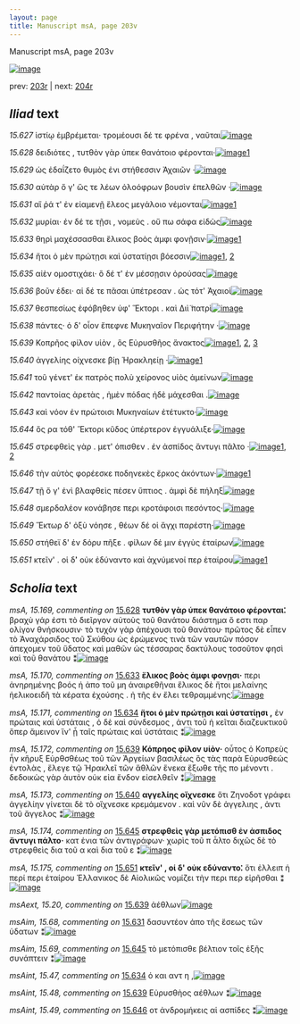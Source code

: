 ```yaml
---
layout: page
title: Manuscript msA, page 203v
---
```


Manuscript msA, page 203v

[![image](http://www.homermultitext.org/iipsrv?OBJ=IIP,1.0&FIF=/project/homer/pyramidal/deepzoom/hmt/vaimg/2017a/VA203VN_0705.tif&WID=100&CVT=JPEG)](http://www.homermultitext.org/ict2/?urn=urn:cite2:hmt:vaimg.2017a:VA203VN_0705)

prev:  [203r](../203r) | next:  [204r](../204r)

## *Iliad* text

*15.627* <a id="15.627"/> ἱστίῳ ἐμβρέμεται· τρομέουσι δέ τε φρένα , ναῦται[![image](http://www.homermultitext.org/iipsrv?OBJ=IIP,1.0&FIF=/project/homer/pyramidal/deepzoom/hmt/vaimg/2017a/VA203VN_0705.tif&RGN=0.493,0.2156,0.425,0.0293&WID=1000&CVT=JPEG)](http://www.homermultitext.org/ict2/?urn=urn:cite2:hmt:vaimg.2017a:VA203VN_0705@0.493,0.2156,0.425,0.0293)

*15.628* <a id="15.628"/> δειδιότες , τυτθὸν γὰρ ὑπεκ θανάτοιο φέρονται·[![image](http://www.homermultitext.org/iipsrv?OBJ=IIP,1.0&FIF=/project/homer/pyramidal/deepzoom/hmt/vaimg/2017a/VA203VN_0705.tif&RGN=0.49,0.2344,0.414,0.0293&WID=1000&CVT=JPEG)](http://www.homermultitext.org/ict2/?urn=urn:cite2:hmt:vaimg.2017a:VA203VN_0705@0.49,0.2344,0.414,0.0293)[1](#msA_15.169)

*15.629* <a id="15.629"/> ὡς ἐδαΐζετο θυμὸς ἐνι στήθεσσιν Ἀχαιῶν ·[![image](http://www.homermultitext.org/iipsrv?OBJ=IIP,1.0&FIF=/project/homer/pyramidal/deepzoom/hmt/vaimg/2017a/VA203VN_0705.tif&RGN=0.498,0.2524,0.39,0.0293&WID=1000&CVT=JPEG)](http://www.homermultitext.org/ict2/?urn=urn:cite2:hmt:vaimg.2017a:VA203VN_0705@0.498,0.2524,0.39,0.0293)

*15.630* <a id="15.630"/> αὐτὰρ ὅ γ' ὥς τε λέων ὀλοόφρων βουσὶν ἐπελθῶν ·[![image](http://www.homermultitext.org/iipsrv?OBJ=IIP,1.0&FIF=/project/homer/pyramidal/deepzoom/hmt/vaimg/2017a/VA203VN_0705.tif&RGN=0.498,0.272,0.412,0.0293&WID=1000&CVT=JPEG)](http://www.homermultitext.org/ict2/?urn=urn:cite2:hmt:vaimg.2017a:VA203VN_0705@0.498,0.272,0.412,0.0293)

*15.631* <a id="15.631"/> αἵ ῥά τ' ἐν εἱαμενῇ ἕλεος μεγάλοιο νέμονται[![image](http://www.homermultitext.org/iipsrv?OBJ=IIP,1.0&FIF=/project/homer/pyramidal/deepzoom/hmt/vaimg/2017a/VA203VN_0705.tif&RGN=0.494,0.2908,0.412,0.0293&WID=1000&CVT=JPEG)](http://www.homermultitext.org/ict2/?urn=urn:cite2:hmt:vaimg.2017a:VA203VN_0705@0.494,0.2908,0.412,0.0293)[1](#msAim_15.68)

*15.632* <a id="15.632"/> μυρίαι· ἐν δέ τε τῇσι , νομεὺς . οὔ πω σάφα εἰδὼς[![image](http://www.homermultitext.org/iipsrv?OBJ=IIP,1.0&FIF=/project/homer/pyramidal/deepzoom/hmt/vaimg/2017a/VA203VN_0705.tif&RGN=0.5,0.308,0.42,0.0331&WID=1000&CVT=JPEG)](http://www.homermultitext.org/ict2/?urn=urn:cite2:hmt:vaimg.2017a:VA203VN_0705@0.5,0.308,0.42,0.0331)

*15.633* <a id="15.633"/> θηρὶ μαχέσσασθαι ἕλικος βοὸς ἀμφι φονῇσιν·[![image](http://www.homermultitext.org/iipsrv?OBJ=IIP,1.0&FIF=/project/homer/pyramidal/deepzoom/hmt/vaimg/2017a/VA203VN_0705.tif&RGN=0.498,0.3261,0.405,0.0353&WID=1000&CVT=JPEG)](http://www.homermultitext.org/ict2/?urn=urn:cite2:hmt:vaimg.2017a:VA203VN_0705@0.498,0.3261,0.405,0.0353)[1](#msA_15.170)

*15.634* <a id="15.634"/> ἤτοι ὁ μὲν πρώτῃσι καὶ ὑστατίῃσι βόεσσιν[![image](http://www.homermultitext.org/iipsrv?OBJ=IIP,1.0&FIF=/project/homer/pyramidal/deepzoom/hmt/vaimg/2017a/VA203VN_0705.tif&RGN=0.498,0.3464,0.397,0.0353&WID=1000&CVT=JPEG)](http://www.homermultitext.org/ict2/?urn=urn:cite2:hmt:vaimg.2017a:VA203VN_0705@0.498,0.3464,0.397,0.0353)[1](#msA_15.171), [2](#msAint_15.47)

*15.635* <a id="15.635"/> αἰὲν ομοστιχάει· ὃ δέ τ' ἐν μέσσῃσιν ὀρούσας[![image](http://www.homermultitext.org/iipsrv?OBJ=IIP,1.0&FIF=/project/homer/pyramidal/deepzoom/hmt/vaimg/2017a/VA203VN_0705.tif&RGN=0.495,0.3651,0.406,0.0331&WID=1000&CVT=JPEG)](http://www.homermultitext.org/ict2/?urn=urn:cite2:hmt:vaimg.2017a:VA203VN_0705@0.495,0.3651,0.406,0.0331)

*15.636* <a id="15.636"/> βοῦν έδει· αἱ δέ τε πᾶσαι ὑπέτρεσαν . ὡς τότ' Ἀχαιοὶ[![image](http://www.homermultitext.org/iipsrv?OBJ=IIP,1.0&FIF=/project/homer/pyramidal/deepzoom/hmt/vaimg/2017a/VA203VN_0705.tif&RGN=0.5,0.3839,0.419,0.0331&WID=1000&CVT=JPEG)](http://www.homermultitext.org/ict2/?urn=urn:cite2:hmt:vaimg.2017a:VA203VN_0705@0.5,0.3839,0.419,0.0331)

*15.637* <a id="15.637"/> θεσπεσίως ἐφόβηθεν ὑφ' Ἕκτορι . καὶ Διὶ̈ πατρὶ[![image](http://www.homermultitext.org/iipsrv?OBJ=IIP,1.0&FIF=/project/homer/pyramidal/deepzoom/hmt/vaimg/2017a/VA203VN_0705.tif&RGN=0.496,0.402,0.415,0.0331&WID=1000&CVT=JPEG)](http://www.homermultitext.org/ict2/?urn=urn:cite2:hmt:vaimg.2017a:VA203VN_0705@0.496,0.402,0.415,0.0331)

*15.638* <a id="15.638"/> πάντες· ὁ δ' οἶον ἔπεφνε Μυκηναῖον Περιφήτην ·[![image](http://www.homermultitext.org/iipsrv?OBJ=IIP,1.0&FIF=/project/homer/pyramidal/deepzoom/hmt/vaimg/2017a/VA203VN_0705.tif&RGN=0.496,0.4207,0.415,0.0331&WID=1000&CVT=JPEG)](http://www.homermultitext.org/ict2/?urn=urn:cite2:hmt:vaimg.2017a:VA203VN_0705@0.496,0.4207,0.415,0.0331)

*15.639* <a id="15.639"/> Κοπρῆος φίλον υἱὸν , ὃς Εὐρυσθῆος ἄνακτος[![image](http://www.homermultitext.org/iipsrv?OBJ=IIP,1.0&FIF=/project/homer/pyramidal/deepzoom/hmt/vaimg/2017a/VA203VN_0705.tif&RGN=0.497,0.441,0.415,0.0331&WID=1000&CVT=JPEG)](http://www.homermultitext.org/ict2/?urn=urn:cite2:hmt:vaimg.2017a:VA203VN_0705@0.497,0.441,0.415,0.0331)[1](#msA_15.172), [2](#msAext_15.20), [3](#msAint_15.48)

*15.640* <a id="15.640"/> ἀγγελίης οίχνεσκε βίῃ Ἡρακληείῃ ·[![image](http://www.homermultitext.org/iipsrv?OBJ=IIP,1.0&FIF=/project/homer/pyramidal/deepzoom/hmt/vaimg/2017a/VA203VN_0705.tif&RGN=0.496,0.4606,0.359,0.0308&WID=1000&CVT=JPEG)](http://www.homermultitext.org/ict2/?urn=urn:cite2:hmt:vaimg.2017a:VA203VN_0705@0.496,0.4606,0.359,0.0308)[1](#msA_15.173)

*15.641* <a id="15.641"/> τοῦ γένετ' ἐκ πατρὸς πολὺ χείρονος υἱὸς ἀμείνων[![image](http://www.homermultitext.org/iipsrv?OBJ=IIP,1.0&FIF=/project/homer/pyramidal/deepzoom/hmt/vaimg/2017a/VA203VN_0705.tif&RGN=0.498,0.4748,0.417,0.0361&WID=1000&CVT=JPEG)](http://www.homermultitext.org/ict2/?urn=urn:cite2:hmt:vaimg.2017a:VA203VN_0705@0.498,0.4748,0.417,0.0361)

*15.642* <a id="15.642"/> παντοίας ἀρετὰς , ἠμὲν πόδας ἠδὲ μάχεσθαι .[![image](http://www.homermultitext.org/iipsrv?OBJ=IIP,1.0&FIF=/project/homer/pyramidal/deepzoom/hmt/vaimg/2017a/VA203VN_0705.tif&RGN=0.499,0.4951,0.406,0.0308&WID=1000&CVT=JPEG)](http://www.homermultitext.org/ict2/?urn=urn:cite2:hmt:vaimg.2017a:VA203VN_0705@0.499,0.4951,0.406,0.0308)

*15.643* <a id="15.643"/> καὶ νόον ἐν πρώτοισι Μυκηναίων ἐτέτυκτο·[![image](http://www.homermultitext.org/iipsrv?OBJ=IIP,1.0&FIF=/project/homer/pyramidal/deepzoom/hmt/vaimg/2017a/VA203VN_0705.tif&RGN=0.496,0.5139,0.406,0.0308&WID=1000&CVT=JPEG)](http://www.homermultitext.org/ict2/?urn=urn:cite2:hmt:vaimg.2017a:VA203VN_0705@0.496,0.5139,0.406,0.0308)

*15.644* <a id="15.644"/> ὅς ρα τόθ' Ἕκτορι κῦδος ὑπέρτερον ἐγγυάλιξε·[![image](http://www.homermultitext.org/iipsrv?OBJ=IIP,1.0&FIF=/project/homer/pyramidal/deepzoom/hmt/vaimg/2017a/VA203VN_0705.tif&RGN=0.497,0.5327,0.429,0.0346&WID=1000&CVT=JPEG)](http://www.homermultitext.org/ict2/?urn=urn:cite2:hmt:vaimg.2017a:VA203VN_0705@0.497,0.5327,0.429,0.0346)

*15.645* <a id="15.645"/> στρεφθεὶς γὰρ . μετ' όπισθεν . ἐν ἀσπίδος ἄντυγι πᾶλτο ·[![image](http://www.homermultitext.org/iipsrv?OBJ=IIP,1.0&FIF=/project/homer/pyramidal/deepzoom/hmt/vaimg/2017a/VA203VN_0705.tif&RGN=0.5,0.5507,0.438,0.0346&WID=1000&CVT=JPEG)](http://www.homermultitext.org/ict2/?urn=urn:cite2:hmt:vaimg.2017a:VA203VN_0705@0.5,0.5507,0.438,0.0346)[1](#msAim_15.69), [2](#msA_15.174)

*15.646* <a id="15.646"/> τὴν αὐτὸς φορέεσκε ποδηνεκὲς ἔρκος ἀκόντων·[![image](http://www.homermultitext.org/iipsrv?OBJ=IIP,1.0&FIF=/project/homer/pyramidal/deepzoom/hmt/vaimg/2017a/VA203VN_0705.tif&RGN=0.504,0.568,0.438,0.0346&WID=1000&CVT=JPEG)](http://www.homermultitext.org/ict2/?urn=urn:cite2:hmt:vaimg.2017a:VA203VN_0705@0.504,0.568,0.438,0.0346)[1](#msAint_15.49)

*15.647* <a id="15.647"/> τῇ ὅ γ' ἐνὶ βλαφθεὶς πέσεν ὕπτιος . ἀμφὶ δὲ πήληξ[![image](http://www.homermultitext.org/iipsrv?OBJ=IIP,1.0&FIF=/project/homer/pyramidal/deepzoom/hmt/vaimg/2017a/VA203VN_0705.tif&RGN=0.498,0.5898,0.442,0.0361&WID=1000&CVT=JPEG)](http://www.homermultitext.org/ict2/?urn=urn:cite2:hmt:vaimg.2017a:VA203VN_0705@0.498,0.5898,0.442,0.0361)

*15.648* <a id="15.648"/> σμερδαλέον κονάβησε περι κροτάφοισι πεσόντος·[![image](http://www.homermultitext.org/iipsrv?OBJ=IIP,1.0&FIF=/project/homer/pyramidal/deepzoom/hmt/vaimg/2017a/VA203VN_0705.tif&RGN=0.502,0.6093,0.43,0.0316&WID=1000&CVT=JPEG)](http://www.homermultitext.org/ict2/?urn=urn:cite2:hmt:vaimg.2017a:VA203VN_0705@0.502,0.6093,0.43,0.0316)

*15.649* <a id="15.649"/> Ἕκτωρ δ' ὀξὺ νόησε , θέων δέ οἱ ἄγχι παρέστη·[![image](http://www.homermultitext.org/iipsrv?OBJ=IIP,1.0&FIF=/project/homer/pyramidal/deepzoom/hmt/vaimg/2017a/VA203VN_0705.tif&RGN=0.501,0.6281,0.43,0.0353&WID=1000&CVT=JPEG)](http://www.homermultitext.org/ict2/?urn=urn:cite2:hmt:vaimg.2017a:VA203VN_0705@0.501,0.6281,0.43,0.0353)

*15.650* <a id="15.650"/> στήθεϊ δ' ἐν δόρυ πῆξε . φίλων δέ μιν ἐγγὺς ἑταίρων[![image](http://www.homermultitext.org/iipsrv?OBJ=IIP,1.0&FIF=/project/homer/pyramidal/deepzoom/hmt/vaimg/2017a/VA203VN_0705.tif&RGN=0.503,0.6454,0.422,0.0331&WID=1000&CVT=JPEG)](http://www.homermultitext.org/ict2/?urn=urn:cite2:hmt:vaimg.2017a:VA203VN_0705@0.503,0.6454,0.422,0.0331)

*15.651* <a id="15.651"/> κτεῖν' . οἱ δ̀' οὐκ ἐδύναντο καὶ ἀχνύμενοί περ ἑταίρου[![image](http://www.homermultitext.org/iipsrv?OBJ=IIP,1.0&FIF=/project/homer/pyramidal/deepzoom/hmt/vaimg/2017a/VA203VN_0705.tif&RGN=0.502,0.6642,0.441,0.0398&WID=1000&CVT=JPEG)](http://www.homermultitext.org/ict2/?urn=urn:cite2:hmt:vaimg.2017a:VA203VN_0705@0.502,0.6642,0.441,0.0398)[1](#msA_15.175)

## *Scholia* text

*msA, 15.169, commenting on* [15.628](#15.628)  <a id="msA_15.169"/> **τυτθὸν γὰρ ὑπεκ θανάτοιο φέρονται⁚** βραχὺ γάρ ἐστι τὸ διεῖργον αὐτοὺς τοῦ θανάτου διάστημα ὅ εστι παρ ολίγον θνήσκουσιν· τὸ τυχὸν γὰρ ἀπέχουσι τοῦ θανάτου· πρῶτος δὲ εἶπεν τὸ Ἀναχάρσιδος τοῦ Σκύθου ὡς ἐρώμενος τινὰ τῶν ναυτῶν πόσον ἀπεχομεν τοῦ ὕδατος καὶ μαθῶν ὡς τέσσαρας δακτύλους τοσοῦτον φησὶ καὶ τοῦ θανάτου ⁑[![image](http://www.homermultitext.org/iipsrv?OBJ=IIP,1.0&FIF=/project/homer/pyramidal/deepzoom/hmt/vaimg/2017a/VA203VN_0705.tif&RGN=0.245,0.1157,0.675,0.0503&WID=1000&CVT=JPEG)](http://www.homermultitext.org/ict2/?urn=urn:cite2:hmt:vaimg.2017a:VA203VN_0705@0.245,0.1157,0.675,0.0503)

*msA, 15.170, commenting on* [15.633](#15.633)  <a id="msA_15.170"/> **ἕλικος βοὸς ἀμφι φονῃσι·** περι ἀνηρημένης βοός ἠ ἀπο τοῦ μη άναιρεθῆναι ἕλικος δὲ ἤτοι μελαίνης ἠελικοειδῆ τὰ κέρατα ἐχούσης . ἠ τῆς ἐν ἔλει τεθραμμένης⁚[![image](http://www.homermultitext.org/iipsrv?OBJ=IIP,1.0&FIF=/project/homer/pyramidal/deepzoom/hmt/vaimg/2017a/VA203VN_0705.tif&RGN=0.249,0.1525,0.675,0.0383&WID=1000&CVT=JPEG)](http://www.homermultitext.org/ict2/?urn=urn:cite2:hmt:vaimg.2017a:VA203VN_0705@0.249,0.1525,0.675,0.0383)

*msA, 15.171, commenting on* [15.634](#15.634)  <a id="msA_15.171"/> **ἥτοι ὁ μὲν πρώτῃσι καὶ ὑστατίῃσι ,** ἐν πρώταις καὶ ὑστάταις , ὁ δὲ καὶ σύνδεσμος , ἀντι τοῦ ἠ κεῖται διαζευκτικοῦ ὅπερ ἄμεινον ἵν' ᾖ ταῖς πρώταις καὶ ὑστάταις ⁑[![image](http://www.homermultitext.org/iipsrv?OBJ=IIP,1.0&FIF=/project/homer/pyramidal/deepzoom/hmt/vaimg/2017a/VA203VN_0705.tif&RGN=0.247,0.1653,0.675,0.0526&WID=1000&CVT=JPEG)](http://www.homermultitext.org/ict2/?urn=urn:cite2:hmt:vaimg.2017a:VA203VN_0705@0.247,0.1653,0.675,0.0526)

*msA, 15.172, commenting on* [15.639](#15.639)  <a id="msA_15.172"/> **Κόπρηος φίλον υἱὸν·** οὗτος ὁ Κοπρεὺς ἦν κῆρυξ Eὐρθσθέως τοῦ τῶν Ἀργείων βασιλέως ὃς τὰς παρὰ Εὐρυσθεώς ἐντολὰς , ἔλεγε τῷ Ἡρακλεῖ τῶν ἄθλῶν ἕνεκα ἔξωθε τῆς πο μένοντι . δεδοικὼς γὰρ ἀυτὸν οὐκ εἰα ἔνδον εἰσελθεῖν ⁑[![image](http://www.homermultitext.org/iipsrv?OBJ=IIP,1.0&FIF=/project/homer/pyramidal/deepzoom/hmt/vaimg/2017a/VA203VN_0705.tif&RGN=0.244,0.411,0.215,0.1052&WID=1000&CVT=JPEG)](http://www.homermultitext.org/ict2/?urn=urn:cite2:hmt:vaimg.2017a:VA203VN_0705@0.244,0.411,0.215,0.1052)

*msA, 15.173, commenting on* [15.640](#15.640)  <a id="msA_15.173"/> **αγγελίης οἴχνεσκε** ὅτι Ζηνοδοτ γράφει ἀγγελίην γίνεται δὲ τὸ οἴχνεσκε κρεμάμενον . καὶ νῦν δὲ ἀγγελιης , ἀντι τοῦ ἄγγελος ⁑[![image](http://www.homermultitext.org/iipsrv?OBJ=IIP,1.0&FIF=/project/homer/pyramidal/deepzoom/hmt/vaimg/2017a/VA203VN_0705.tif&RGN=0.218,0.5041,0.239,0.0594&WID=1000&CVT=JPEG)](http://www.homermultitext.org/ict2/?urn=urn:cite2:hmt:vaimg.2017a:VA203VN_0705@0.218,0.5041,0.239,0.0594)

*msA, 15.174, commenting on* [15.645](#15.645)  <a id="msA_15.174"/> **στρεφθεὶς γὰρ μετόπισθ ἐν ἀσπιδος ἄντυγι πάλτο·** κατ ἐνια τῶν ἀντιγράφων· χωρὶς τοῦ π ἆλτο διχῶς δὲ τὸ στρεφθεὶς δια τοῦ α καὶ δια τοῦ ε ⁑[![image](http://www.homermultitext.org/iipsrv?OBJ=IIP,1.0&FIF=/project/homer/pyramidal/deepzoom/hmt/vaimg/2017a/VA203VN_0705.tif&RGN=0.24,0.5515,0.206,0.0759&WID=1000&CVT=JPEG)](http://www.homermultitext.org/ict2/?urn=urn:cite2:hmt:vaimg.2017a:VA203VN_0705@0.24,0.5515,0.206,0.0759)

*msA, 15.175, commenting on* [15.651](#15.651)  <a id="msA_15.175"/> **κτεῖν' , οἱ δ' οὐκ εδύναντο⁚** ὅτι ἐλλειπ ἡ περί περι ἑταίρου Ἑλλανικος δὲ Αἰολικῶς νομίζει τὴν περι περ εἰρῆσθαι ⁑[![image](http://www.homermultitext.org/iipsrv?OBJ=IIP,1.0&FIF=/project/homer/pyramidal/deepzoom/hmt/vaimg/2017a/VA203VN_0705.tif&RGN=0.259,0.6972,0.648,0.0556&WID=1000&CVT=JPEG)](http://www.homermultitext.org/ict2/?urn=urn:cite2:hmt:vaimg.2017a:VA203VN_0705@0.259,0.6972,0.648,0.0556)

*msAext, 15.20, commenting on* [15.639](#15.639)  <a id="msAext_15.20"/> ἀέθλων[![image](http://www.homermultitext.org/iipsrv?OBJ=IIP,1.0&FIF=/project/homer/pyramidal/deepzoom/hmt/vaimg/2017a/VA203VN_0705.tif&RGN=0.126,0.4418,0.055,0.0301&WID=1000&CVT=JPEG)](http://www.homermultitext.org/ict2/?urn=urn:cite2:hmt:vaimg.2017a:VA203VN_0705@0.126,0.4418,0.055,0.0301)

*msAim, 15.68, commenting on* [15.631](#15.631)  <a id="msAim_15.68"/> δασυντέον ἀπο τῆς ἕσεως τῶν ὑδατων ⁑[![image](http://www.homermultitext.org/iipsrv?OBJ=IIP,1.0&FIF=/project/homer/pyramidal/deepzoom/hmt/vaimg/2017a/VA203VN_0705.tif&RGN=0.438,0.2975,0.07,0.0481&WID=1000&CVT=JPEG)](http://www.homermultitext.org/ict2/?urn=urn:cite2:hmt:vaimg.2017a:VA203VN_0705@0.438,0.2975,0.07,0.0481)

*msAim, 15.69, commenting on* [15.645](#15.645)  <a id="msAim_15.69"/> τὸ μετόπισθε βέλτιον τοῖς ἑξῆς συνάπτειν ⁑[![image](http://www.homermultitext.org/iipsrv?OBJ=IIP,1.0&FIF=/project/homer/pyramidal/deepzoom/hmt/vaimg/2017a/VA203VN_0705.tif&RGN=0.446,0.5597,0.055,0.0639&WID=1000&CVT=JPEG)](http://www.homermultitext.org/ict2/?urn=urn:cite2:hmt:vaimg.2017a:VA203VN_0705@0.446,0.5597,0.055,0.0639)

*msAint, 15.47, commenting on* [15.634](#15.634)  <a id="msAint_15.47"/> ὁ και αντ η ,[![image](http://www.homermultitext.org/iipsrv?OBJ=IIP,1.0&FIF=/project/homer/pyramidal/deepzoom/hmt/vaimg/2017a/VA203VN_0705.tif&RGN=0.888,0.3509,0.052,0.0188&WID=1000&CVT=JPEG)](http://www.homermultitext.org/ict2/?urn=urn:cite2:hmt:vaimg.2017a:VA203VN_0705@0.888,0.3509,0.052,0.0188)

*msAint, 15.48, commenting on* [15.639](#15.639)  <a id="msAint_15.48"/> Εὐρυσθὴος αέθλων ⁑[![image](http://www.homermultitext.org/iipsrv?OBJ=IIP,1.0&FIF=/project/homer/pyramidal/deepzoom/hmt/vaimg/2017a/VA203VN_0705.tif&RGN=0.907,0.438,0.038,0.0473&WID=1000&CVT=JPEG)](http://www.homermultitext.org/ict2/?urn=urn:cite2:hmt:vaimg.2017a:VA203VN_0705@0.907,0.438,0.038,0.0473)

*msAint, 15.49, commenting on* [15.646](#15.646)  <a id="msAint_15.49"/> οτ ἀνδρομήκεις αἱ ασπίδες ⁑[![image](http://www.homermultitext.org/iipsrv?OBJ=IIP,1.0&FIF=/project/homer/pyramidal/deepzoom/hmt/vaimg/2017a/VA203VN_0705.tif&RGN=0.911,0.5823,0.051,0.0616&WID=1000&CVT=JPEG)](http://www.homermultitext.org/ict2/?urn=urn:cite2:hmt:vaimg.2017a:VA203VN_0705@0.911,0.5823,0.051,0.0616)